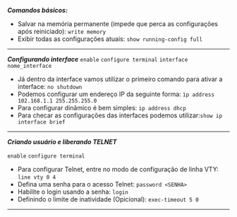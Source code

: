 



***Comandos básicos:***
- Salvar na memória permanente (impede que perca as configurações após reiniciado): `write memory`
- Exibir todas as configurações atuais: ``show running-config full``





------------------------------------------------------------
***Configurando interface***
`enable`
`configure terminal`
`interface nome_interface`

- Já dentro da interface vamos utilizar o primeiro comando para ativar a interface: `no shutdown`
- Podemos configurar um endereço IP da seguinte forma: `ìp address 102.168.1.1 255.255.255.0`	
- Para configurar dinâmico é bem simples: ``ip address dhcp``
- Para checar as configurações das interfaces podemos utilizar:``show ip interface brief``











------------------------------------------------------------
***Criando usuário e liberando TELNET***

`enable`
`configure terminal`

- Para configurar Telnet, entre no modo de configuração de linha VTY:
`line vty 0 4`
- Defina uma senha para o acesso Telnet:
`password <SENHA>`
- Habilite o login usando a senha:
	`login`
- Definindo o limite de inatividade (Opicional):
`exec-timeout 5 0`


-------------------------------------------------------------